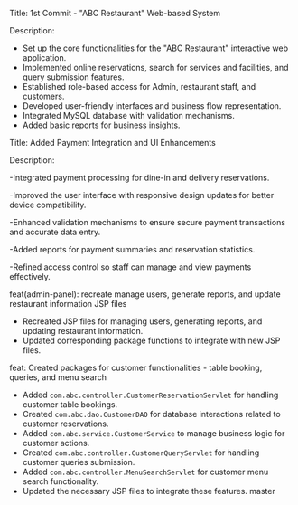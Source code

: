 Title: 1st Commit - "ABC Restaurant" Web-based System

Description:
- Set up the core functionalities for the "ABC Restaurant" interactive web application.
- Implemented online reservations, search for services and facilities, and query submission features.
- Established role-based access for Admin, restaurant staff, and customers.
- Developed user-friendly interfaces and business flow representation.
- Integrated MySQL database with validation mechanisms.
- Added basic reports for business insights.
  


Title: Added Payment Integration and UI Enhancements

Description:

-Integrated payment processing for dine-in and delivery reservations.

-Improved the user interface with responsive design updates for better device compatibility.

-Enhanced validation mechanisms to ensure secure payment transactions and accurate data entry.

-Added reports for payment summaries and reservation statistics.

-Refined access control so staff can manage and view payments effectively.


feat(admin-panel): recreate manage users, generate reports, and update restaurant information JSP files

- Recreated JSP files for managing users, generating reports, and updating restaurant information.
- Updated corresponding package functions to integrate with new JSP files.



feat: Created packages for customer functionalities - table booking,
queries, and menu search

- Added `com.abc.controller.CustomerReservationServlet` for handling
customer table bookings.
- Created `com.abc.dao.CustomerDAO` for database interactions related to
customer reservations.
- Added `com.abc.service.CustomerService` to manage business logic for
customer actions.
- Created `com.abc.controller.CustomerQueryServlet` for handling
customer queries submission.
- Added `com.abc.controller.MenuSearchServlet` for customer menu search
functionality.
- Updated the necessary JSP files to integrate these features.
 master

